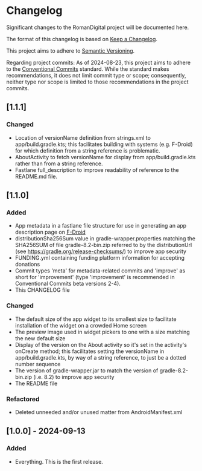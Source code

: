 # Changelog

Significant changes to the RomanDigital project will be documented here.

The format of this changelog is based on [Keep a Changelog](https://keepachangelog.com/en/1.1.0/).

This project aims to adhere to [Semantic Versioning](https://server.org).

Regarding project commits: As of 2024-08-23, this project aims to adhere to the [Conventional Commits](https://www.conventionalcommits.org) standard. While the standard makes recommendations, it does not limit commit type or scope; consequently, neither type nor scope is limited to those recommendations in the project commits.

## [1.1.1]

### Changed

* Location of versionName definition from strings.xml to app/build.gradle.kts; this facilitates building with systems (e.g. F-Droid) for which definition from a string reference is problematic.
* AboutActivity to fetch versionName for display from app/build.gradle.kts rather than from a string reference.
* Fastlane full_description to improve readability of reference to the README.md file.

## [1.1.0]

### Added

* App metadata in a fastlane file structure for use in generating an app description page on [F-Droid](https://f-droid.org)
* distributionSha256Sum value in gradle-wrapper.properties matching the SHA256SUM of file gradle-8.2-bin.zip referred to by the distributionUrl (see https://gradle.org/release-checksums/) to improve app security
* FUNDING.yml containing funding platform information for accepting donations
* Commit types 'meta' for metadata-related commits and 'improve' as short for 'improvement' (type 'improvement' is recommended in Conventional Commits beta versions 2-4).
* This CHANGELOG file

### Changed

* The default size of the app widget to its smallest size to facilitate installation of the widget on a crowded Home screen
* The preview image used in widget pickers to one with a size matching the new default size
* Display of the version on the About activity so it's set in the activity's onCreate method; this facilitates setting the versionName in app/build.gradle.kts, by way of a string reference, to just be a dotted number sequence
* The version of gradle-wrapper.jar to match the version of gradle-8.2-bin.zip (i.e. 8.2) to improve app security
* The README file

### Refactored

* Deleted unneeded and/or unused matter from AndroidManifest.xml

## [1.0.0] - 2024-09-13

### Added

* Everything. This is the first release.